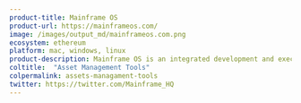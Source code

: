 ```yaml
---
product-title: Mainframe OS
product-url: https://mainframeos.com/
image: /images/output_md/mainframeos.com.png
ecosystem: ethereum
platform: mac, windows, linux
product-description: Mainframe OS is an integrated development and execution platform that simplifies the creation and use of dApps.
coltitle:  "Asset Management Tools"
colpermalink: assets-managament-tools
twitter: https://twitter.com/Mainframe_HQ
---
```

